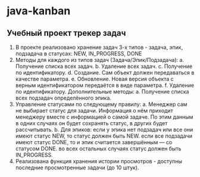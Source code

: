 # java-kanban
## Учебный проект трекер задач
1. В проекте реализовано хранение задач 3-х типов - задача, эпик, подзадача в статусах: NEW, IN_PROGRESS, DONE
2. Методы для каждого из типов задач (Задача/Эпик/Подзадача):
 a. Получение списка всех задач.
 b. Удаление всех задач.
 c. Получение по идентификатору.
 d. Создание. Сам объект должен передаваться в качестве параметра.
 e. Обновление. Новая версия объекта с верным идентификатором передаётся в виде параметра.
 f. Удаление по идентификатору.
Дополнительные методы:
a. Получение списка всех подзадач определённого эпика.
3. Управление статусами по следующему правилу:
 a. Менеджер сам не выбирает статус для задачи. Информация о нём приходит менеджеру вместе с информацией о самой задаче. По этим данным в одних случаях он будет сохранять статус, в других будет рассчитывать.
 b. Для эпиков:
если у эпика нет подзадач или все они имеют статус NEW, то статус должен быть NEW.
если все подзадачи имеют статус DONE, то и эпик считается завершённым — со статусом DONE.
во всех остальных случаях статус должен быть IN_PROGRESS.
4. Реализована функция хранения истории просмотров - доступны последние просмотренные задачи (до 10 штук).